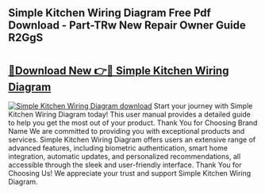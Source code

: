 ## Simple Kitchen Wiring Diagram Free Pdf Download - Part-TRw New Repair Owner Guide R2GgS

# <h2><a href="http://dfmjwba.blite.top/?on=Simple+Kitchen+Wiring+Diagram">🔗Download New 👉🔴 Simple Kitchen Wiring Diagram</a></h2>

[![Simple Kitchen Wiring Diagram download](https://i.imgur.com/lujVjoI.png)](http://dfmjwba.blite.top/?on=Simple+Kitchen+Wiring+Diagram)
Start your journey with Simple Kitchen Wiring Diagram today! This user manual provides a detailed guide to help you get the most out of your product. Thank You for Choosing Brand Name We are committed to providing you with exceptional products and services. Simple Kitchen Wiring Diagram offers users an extensive range of advanced features, including biometric authentication, smart home integration, automatic updates, and personalized recommendations, all accessible through the sleek and user-friendly interface. Thank You for Choosing Us! We appreciate your trust and support Simple Kitchen Wiring Diagram.
